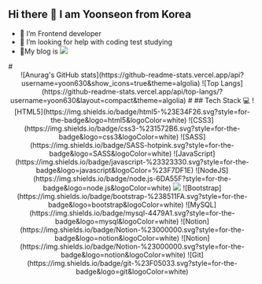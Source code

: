 ## Hi there 👋 I am Yoonseon from Korea
- 🔭 I’m Frontend developer 
- 🤔 I’m looking for help with coding test studying
- 🔗My blog is <img src="https://img.shields.io/badge/Velog-white?style=for-the-badge&logo=velog&logoColor=20C997" href="https://velog.io/@yoon630/posts"/>
<!-- - 📫 How to reach me: choiyunseon630@gmail.com--!>


#
<div align="center">
![Anurag's GitHub stats](https://github-readme-stats.vercel.app/api?username=yoon630&show_icons=true&theme=algolia) ![Top Langs](https://github-readme-stats.vercel.app/api/top-langs/?username=yoon630&layout=compact&theme=algolia)
#

## Tech Stack 💻
![HTML5](https://img.shields.io/badge/html5-%23E34F26.svg?style=for-the-badge&logo=html5&logoColor=white) ![CSS3](https://img.shields.io/badge/css3-%231572B6.svg?style=for-the-badge&logo=css3&logoColor=white) ![SASS](https://img.shields.io/badge/SASS-hotpink.svg?style=for-the-badge&logo=SASS&logoColor=white)

![JavaScript](https://img.shields.io/badge/javascript-%23323330.svg?style=for-the-badge&logo=javascript&logoColor=%23F7DF1E) ![NodeJS](https://img.shields.io/badge/node.js-6DA55F?style=for-the-badge&logo=node.js&logoColor=white) <img src="https://img.shields.io/badge/React-2C3454?style=flat&logo=react&logoColor=61DAFB"/> ![Bootstrap](https://img.shields.io/badge/bootstrap-%238511FA.svg?style=for-the-badge&logo=bootstrap&logoColor=white)
![MySQL](https://img.shields.io/badge/mysql-4479A1.svg?style=for-the-badge&logo=mysql&logoColor=white)
![Notion](https://img.shields.io/badge/Notion-%23000000.svg?style=for-the-badge&logo=notion&logoColor=white) 	![Notion](https://img.shields.io/badge/Notion-%23000000.svg?style=for-the-badge&logo=notion&logoColor=white) ![Git](https://img.shields.io/badge/git-%23F05033.svg?style=for-the-badge&logo=git&logoColor=white) 
</div>







